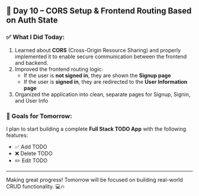 ## 📅 Day 10 – CORS Setup & Frontend Routing Based on Auth State

### ✅ What I Did Today:
1. Learned about **CORS** (Cross-Origin Resource Sharing) and properly implemented it to enable secure communication between the frontend and backend.
2. Improved the frontend routing logic:
   - If the user is **not signed in**, they are shown the **Signup page**
   - If the user is **signed in**, they are redirected to the **User Information page**
3. Organized the application into clean, separate pages for Signup, Signin, and User Info

### 🎯 Goals for Tomorrow:
I plan to start building a complete **Full Stack TODO App** with the following features:
- ✅ Add TODO
- ❌ Delete TODO
- ✏️ Edit TODO

---

Making great progress! Tomorrow will be focused on building real-world CRUD functionality. 💻🔥
